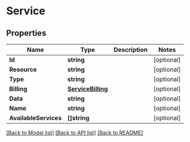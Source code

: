 # Service

## Properties

Name | Type | Description | Notes
------------ | ------------- | ------------- | -------------
**Id** | **string** |  | [optional] 
**Resource** | **string** |  | [optional] 
**Type** | **string** |  | [optional] 
**Billing** | [**ServiceBilling**](service_billing.md) |  | [optional] 
**Data** | **string** |  | [optional] 
**Name** | **string** |  | [optional] 
**AvailableServices** | **[]string** |  | [optional] 

[[Back to Model list]](../README.md#documentation-for-models) [[Back to API list]](../README.md#documentation-for-api-endpoints) [[Back to README]](../README.md)


